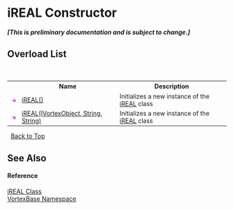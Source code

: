 # iREAL Constructor 
 _**\[This is preliminary documentation and is subject to change.\]**_


## Overload List
&nbsp;<table><tr><th></th><th>Name</th><th>Description</th></tr><tr><td>![Public method](media/pubmethod.gif "Public method")</td><td><a href="M_VortexBase_iREAL__ctor.md">iREAL()</a></td><td>
Initializes a new instance of the <a href="T_VortexBase_iREAL.md">iREAL</a> class</td></tr><tr><td>![Public method](media/pubmethod.gif "Public method")</td><td><a href="M_VortexBase_iREAL__ctor_1.md">iREAL(IVortexObject, String, String)</a></td><td>
Initializes a new instance of the <a href="T_VortexBase_iREAL.md">iREAL</a> class</td></tr></table>&nbsp;
<a href="#ireal-constructor">Back to Top</a>

## See Also


#### Reference
<a href="T_VortexBase_iREAL.md">iREAL Class</a><br /><a href="N_VortexBase.md">VortexBase Namespace</a><br />